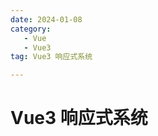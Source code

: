 ```yaml
---
date: 2024-01-08
category: 
   - Vue
   - Vue3
tag: Vue3 响应式系统

---
```


# Vue3 响应式系统

<script>



</script>
